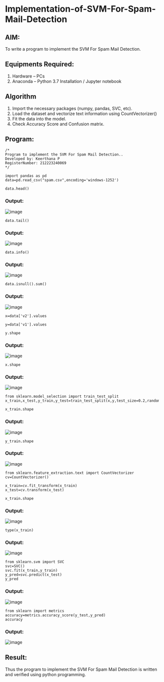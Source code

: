# Implementation-of-SVM-For-Spam-Mail-Detection

## AIM:
To write a program to implement the SVM For Spam Mail Detection.

## Equipments Required:
1. Hardware – PCs
2. Anaconda – Python 3.7 Installation / Jupyter notebook

## Algorithm
1. Import the necessary packages (numpy, pandas, SVC, etc).
2. Load the dataset and vectorize text information using CountVectorizer()
3. Fit the data into the model.
4. Check Accuracy Score and Confusion matrix.

## Program:
```
/*
Program to implement the SVM For Spam Mail Detection..
Developed by: Keerthana P
RegisterNumber: 212223240069
*/
```
```
import pandas as pd
data=pd.read_csv("spam.csv",encoding='windows-1252')
```
```
data.head()
```
### Output:
![image](https://github.com/user-attachments/assets/d947ecbc-7bf4-4dcb-ac61-c841c36323d0)
```
data.tail()
```
### Output:
![image](https://github.com/user-attachments/assets/5909a894-fda7-4164-99a0-9c2ce1305fd2)

```
data.info()
```
### Output:
![image](https://github.com/user-attachments/assets/975a71ee-66b0-41ae-9c35-9fe211ff3c8c)

```
data.isnull().sum()
```
### Output:
![image](https://github.com/user-attachments/assets/e26032ab-2a32-466c-8b92-4a947099b6ca)

```
x=data['v2'].values
```
```
y=data['v1'].values
```
```
y.shape
```
### Output:
![image](https://github.com/user-attachments/assets/0f679d6f-7573-4a04-8bc2-b89c7af48476)


```
x.shape
```
### Output:
![image](https://github.com/user-attachments/assets/c683dbb2-917e-45c1-938a-35cf4f890816)

```
from sklearn.model_selection import train_test_split
x_train,x_test,y_train,y_test=train_test_split(x,y,test_size=0.2,random_state=0)
```
```
x_train.shape
```
### Output:
![image](https://github.com/user-attachments/assets/10fa1fe6-6dd5-46d1-a6dc-d18bbcd1f5b8)
```
y_train.shape
```
### Output:
![image](https://github.com/user-attachments/assets/49ecf681-544b-4073-a4e9-dd48acdfd08d)

```
from sklearn.feature_extraction.text import CountVectorizer
cv=CountVectorizer()
```
```
x_train=cv.fit_transform(x_train)
x_test=cv.transform(x_test)
```
```
x_train.shape
```
### Output:
![image](https://github.com/user-attachments/assets/40a93a45-4f6b-4e6c-a948-86b104e90763)

```
type(x_train)
```
### Output:
![image](https://github.com/user-attachments/assets/720b5312-c50d-41d7-a18e-bad5cc527946)

```
from sklearn.svm import SVC
svc=SVC()
svc.fit(x_train,y_train)
y_pred=svc.predict(x_test)
y_pred
```
### Output:
![image](https://github.com/user-attachments/assets/4acb86ea-c30a-45b0-ad73-db7e02fa41f9)

```
from sklearn import metrics
accuracy=metrics.accuracy_score(y_test,y_pred)
accuracy
```
### Output:
![image](https://github.com/user-attachments/assets/f37e401e-9e82-4e71-8452-5acbe583f578)


## Result:
Thus the program to implement the SVM For Spam Mail Detection is written and verified using python programming.
